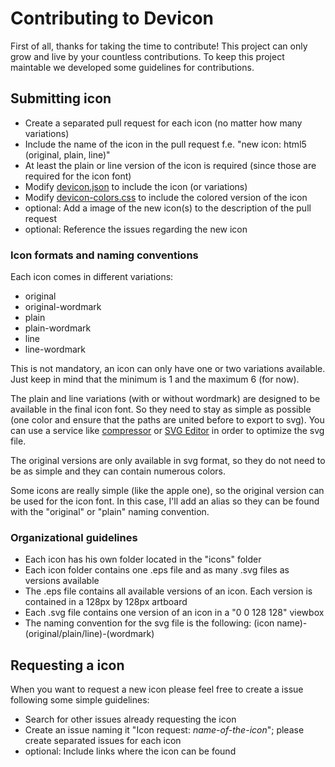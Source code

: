 <h1>Contributing to Devicon</h1>
<p>
First of all, thanks for taking the time to contribute! This project can only grow and live by your countless contributions. To keep this project maintable we developed some guidelines for contributions. 
</p>
<h2>Submitting icon</h2>
<ul>
  <li>Create a separated pull request for each icon (no matter how many variations)</li>
  <li>Include the name of the icon in the pull request f.e. "new icon: html5 (original, plain, line)"</li>
  <li>At least the plain or line version of the icon is required (since those are required for the icon font)</li>
  <li>Modify <a href="https://github.com/konpa/devicon/blob/master/devicon.json">devicon.json</a> to include the icon (or variations)</li>
  <li>Modify <a href="https://github.com/konpa/devicon/blob/master/devicon-colors.css">devicon-colors.css</a> to include the colored version of the icon</li>
  <li>optional: Add a image of the new icon(s) to the description of the pull request</li>
  <li>optional: Reference the issues regarding the new icon</li>
</ul>
<h3>Icon formats and naming conventions</h3>
<p>Each icon comes in different variations:</p>
<ul>
  <li>original</li>
  <li>original-wordmark</li>
  <li>plain</li>
  <li>plain-wordmark</li>
  <li>line</li>
  <li>line-wordmark</li>
</ul>
<p>
This is not mandatory, an icon can only have one or two variations available. Just keep in mind that the minimum is 1 and the maximum 6 (for now).
</p>
<p>
The plain and line variations (with or without wordmark) are designed to be available in the final icon font. So they need to stay as simple as possible (one color and ensure that the paths are united before to export to svg). You can use a service like <a href="https://compressor.io/">compressor</a> or <a href="https://petercollingridge.appspot.com/svg-editor">SVG Editor</a> in order to optimize the svg file.
</p>
<p>
The original versions are only available in svg format, so they do not need to be as simple and they can contain numerous colors.
</p>
<p>
Some icons are really simple (like the apple one), so the original version can be used for the icon font. In this case, I'll add an alias so they can be found with the "original" or "plain" naming convention.
</p>
<h3>Organizational guidelines</h3>
<ul>
  <li>Each icon has his own folder located in the "icons" folder</li>
  <li>Each icon folder contains one .eps file and as many .svg files as versions available</li>
  <li>The .eps file contains all available versions of an icon. Each version is contained in a 128px by 128px artboard</li>
  <li>Each .svg file contains one version of an icon in a "0 0 128 128" viewbox</li>
  <li>The naming convention for the svg file is the following: (icon name)-(original/plain/line)-(wordmark)</li>
</ul>
<h2>Requesting a icon</h2>
<p>When you want to request a new icon please feel free to create a issue following some simple guidelines:</p>
<ul>
  <li>Search for other issues already requesting the icon</li>
  <li>Create an issue naming it "Icon request: <i>name-of-the-icon</i>"; please create separated issues for each icon</li>
  <li>optional: Include links where the icon can be found</li>
</ul>
